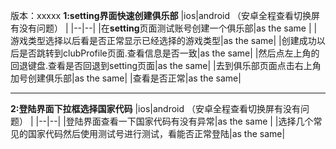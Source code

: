版本：xxxxx
**1:setting界面快速创建俱乐部**
|ios|android （安卓全程查看切换屏有没有问题） |
|--|--|
|在**setting**页面测试账号创建一个俱乐部|as the same |
|游戏类型选择以后看是否正常显示已经选择的游戏类型|as the same|
|创建成功以后是否跳转到clubProfile页面.查看信息是否一致|as the same|
|然后点左上角的回退键盘.查看是否回退到setting页面|as the same|
|去到俱乐部页面点击右上角加号创建俱乐部|as the same|
|查看是否正常|as the same|


---
**2:登陆界面下拉框选择国家代码**
|ios|android （安卓全程查看切换屏有没有问题） |
|--|--|
|登陆界面查看一下国家代码有没有异常|as the same |
|选择几个常见的国家代码然后使用测试号进行测试，看能否正常登陆|as the same|

<!--stackedit_data:
eyJoaXN0b3J5IjpbMTgzNDYxNDU2MiwtMTIzMzQ1NTQyM119
-->